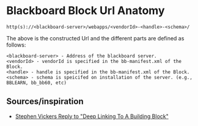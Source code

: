 # Blackboard Block Url Anatomy

    http(s)://<blackboard-server>/webapps/<vendorId>-<handle>-<schema>/

The above is the constructed Url and the different parts are defined as follows:

    <blackboard-server> - Address of the blackboard server.
    <vendorId> - vendorId is specified in the bb-manifest.xml of the Block.
    <handle> - handle is specified in the bb-manifest.xml of the Block.
    <schema> - schema is speicifed on installation of the server. (e.g., BBLEARN, bb_bb60, etc)

## Sources/inspiration

 * [Stephen Vickers Reply to "Deep Linking To A Building Block"](http://forums.edugarage.com/forums/p/2917/8635.aspx#8635)
